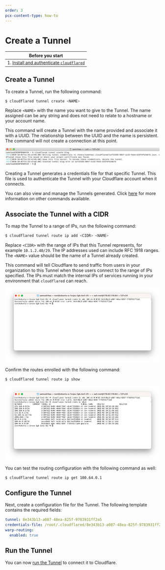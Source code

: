 ```yaml
---
order: 3
pcx-content-type: how-to
---
```


# Create a Tunnel

| Before you start                                                                                      |
| ----------------------------------------------------------------------------------------------------- |
| 1. [Install and authenticate `cloudflared`](/connections/connect-apps/install-and-setup/installation) |

## Create a Tunnel

To create a Tunnel, run the following command:

```bash
$ cloudflared tunnel create <NAME>
```

Replace `<NAME>` with the name you want to give to the Tunnel. The name assigned can be any string and does not need to relate to a hostname or your account name.

This command will create a Tunnel with the name provided and associate it with a UUID. The relationship between the UUID and the name is persistent. The command will not create a connection at this point.

![Create a tunnel](../../../../static/documentation/connections/ct1.png)

Creating a Tunnel generates a credentials file for that specific Tunnel. This file is used to authenticate the Tunnel with your Cloudflare account when it connects.

You can also view and manage the Tunnels generated. Click [here](/connections/connect-apps/create-tunnel) for more information on other commands available.

## Associate the Tunnel with a CIDR

To map the Tunnel to a range of IPs, run the following command:

```bash
$ cloudflared tunnel route ip add <CIDR> <NAME>
```

Replace `<CIDR>` with the range of IPs that this Tunnel represents, for example `10.1.2.40/29`. The IP addresses used can include RFC 1918 ranges. The `<NAME>` value should be the name of a Tunnel already created.

This command will tell Cloudflare to send traffic from users in your organization to this Tunnel when those users connect to the range of IPs specified. The IPs must match the internal IPs of services running in your environment that `cloudflared` can reach.

![Route Add](../../../../static/secure-origin-connections/warp-to-tunnel/route-add.png)

Confirm the routes enrolled with the following command:

```bash
$ cloudflared tunnel route ip show
```

![IP List](../../../../static/secure-origin-connections/warp-to-tunnel/ip-list.png)

You can test the routing configuration with the following command as well:

```bash
$ cloudflared tunnel route ip get 100.64.0.1
```

## Configure the Tunnel

Next, create a configuration file for the Tunnel. The following template contains the required fields:

```yaml
tunnel: 8e343b13-a087-48ea-825f-9783931ff2a5
credentials-file: /root/.cloudflared/8e343b13-a087-48ea-825f-9783931ff2a5.json
warp-routing:
  enabled: true
```

## Run the Tunnel

You can now [run the Tunnel](/connections/connect-apps/run-tunnel) to connect it to Cloudflare.

